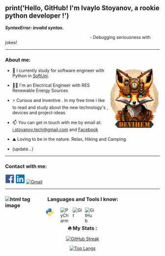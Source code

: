## print('Hello, GitHub! I'm Ivaylo Stoyanov, a rookie python developer !')
***SyntaxError: invalid syntax.***

 ‎ ‎‎‎ ‎ ‎‎‎ ‎ ‎  ‎ ‎‎‎ ‎ ‎ ‎‎‎ ‎ ‎ ‎‎‎ ‎ ‎ ‎‎‎ ‎ ‎ ‎‎‎  ‎ ‎‎‎ ‎ ‎‎‎ ‎ ‎ ‎‎‎ ‎ ‎ ‎‎‎ ‎ ‎ ‎ ‎‎‎ ‎‎‎‎ ‎ ‎ ‎‎‎‎‎‎ ‎ ‎ ‎‎‎ ‎‎‎ ‎ ‎ ‎‎‎ ‎ ‎ ‎‎‎ ‎ ‎ ‎‎‎ ‎ ‎ ‎‎‎ ‎ ‎ ‎ ‎ ‎ ‎‎‎ ‎ ‎ ‎‎‎ ‎ ‎‎ ‎ ‎‎‎ ‎ ‎ ‎‎‎ ‎ ‎ ‎‎‎ ‎ ‎ ‎‎‎ ‎ ‎ ‎‎‎ ‎ ‎ ‎‎‎ ‎ ‎ ‎‎‎ ‎ ‎ ‎‎‎ ‎ ‎ ‎‎‎ ‎ ‎ ‎‎‎ ‎ ‎ ‎‎‎ ‎ ‎ ‎‎‎ ‎ ‎ ‎‎‎ ‎ ‎ ‎‎‎ ‎ ‎ ‎‎‎ ‎ ‎ ‎‎‎- Debugging seriousness with jokes! 



---

### About me:


<img width="33%" align="right" alt="Github" src="https://github.com/Devihem/Devihem/blob/main/background_github.png" />




- 🔭 I currently study for software engineer with Python in [SoftUni](https://softuni.bg/curriculum).

- 👨‍🎓 I'm an Electrical Engineer with RES Renewable Energy Sources
 
- ⚡ Curious and Inventive . In my free time i like to read and study about the new technology's , devices and project-ideas.

-  📫 You can get in touch with me by email at: i.stoyanov.tech@gmail.com and [Facebook](https://www.facebook.com/Devihem7)

- ⛰️ Loving to be in the nature. Relax, Hiking and Camping.

- (update...)

---

### Contact with me:


[<img src="https://github.com/devicons/devicon/blob/v2.14.0/icons/facebook/facebook-plain.svg" alt="facebook" width="30px">](https://www.facebook.com/Devihem7/)
[<img src="https://github.com/devicons/devicon/blob/v2.14.0/icons/linkedin/linkedin-original.svg" alt="linkedin" width="30px">](https://www.linkedin.com/in/ivaylo-stoyanov-731b9722a/)
[<img src="https://github.com/gilbarbara/logos/blob/main/logos/google-gmail.svg" alt="Gmail" width="38px">](mailto:i.stoyanov.tech@gmail.com)


---

### <img align="left" alt="html tag image" src="https://raw.githubusercontent.com/TheDudeThatCode/TheDudeThatCode/master/Assets/Developer.gif" width="100" style="margin-right: 30px;"> &nbsp; Languages and Tools I know:



<img align="left" alt="Python" width="30px" src="https://github.com/devicons/devicon/blob/v2.14.0/icons/python/python-original.svg" style="padding-right:20px;" />

<img align="left" alt="PyCharm" width="30px" src="https://github.com/gilbarbara/logos/blob/main/logos/pycharm.svg" style="padding-right:10px;" />

<img align="left" alt="Git" width="30px" src="https://cdn.jsdelivr.net/gh/devicons/devicon/icons/git/git-original.svg" style="padding-right:10px;" />

<img align="left" alt="GitHub" width="30px" src="https://user-images.githubusercontent.com/3369400/139447912-e0f43f33-6d9f-45f8-be46-2df5bbc91289.png" style="padding-right:10px;" />

<br />
<br />

<div id="stats" align="center">
 
### :fire: My Stats :
[![GitHub Streak](http://github-readme-streak-stats.herokuapp.com?user=Devihem&theme=dark&background=000000)](https://git.io/streak-stats)
 
[![Top Langs](https://github-readme-stats.vercel.app/api/top-langs/?username=Devihem&layout=compact&theme=vision-friendly-dark)](https://github.com/anuraghazra/github-readme-stats)
